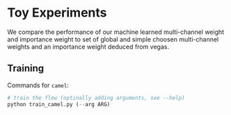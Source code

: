 # Toy Experiments

We compare the performance of our machine learned multi-channel weight
and importance weight to set of global and simple choosen multi-channel weights
and an importance weight deduced from vegas.

## Training

Commands for ```camel```:

```python
# train the flow (optinally adding arguments, see --help)
python train_camel.py (--arg ARG)
```
   
   
